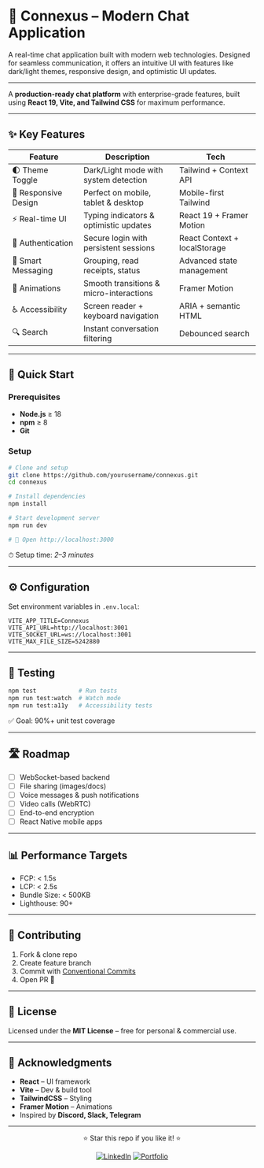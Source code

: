

# 🚀 Connexus – Modern Chat Application

A real-time chat application built with modern web technologies. Designed for seamless communication, it offers an intuitive UI with features like dark/light themes, responsive design, and optimistic UI updates.

---

A **production-ready chat platform** with enterprise-grade features, built using **React 19, Vite, and Tailwind CSS** for maximum performance.

---

## ✨ Key Features

| Feature              | Description                             | Tech                         |
| -------------------- | --------------------------------------- | ---------------------------- |
| 🌓 Theme Toggle      | Dark/Light mode with system detection   | Tailwind + Context API       |
| 📱 Responsive Design | Perfect on mobile, tablet & desktop     | Mobile-first Tailwind        |
| ⚡ Real-time UI       | Typing indicators & optimistic updates  | React 19 + Framer Motion     |
| 🔐 Authentication    | Secure login with persistent sessions   | React Context + localStorage |
| 💬 Smart Messaging   | Grouping, read receipts, status         | Advanced state management    |
| 🎨 Animations        | Smooth transitions & micro-interactions | Framer Motion                |
| ♿ Accessibility      | Screen reader + keyboard navigation     | ARIA + semantic HTML         |
| 🔍 Search            | Instant conversation filtering          | Debounced search             |

---

## 🚀 Quick Start

### Prerequisites

* **Node.js** ≥ 18
* **npm** ≥ 8
* **Git**

### Setup

```bash
# Clone and setup
git clone https://github.com/yourusername/connexus.git
cd connexus

# Install dependencies
npm install

# Start development server
npm run dev

# 🎉 Open http://localhost:3000
```

⏱ Setup time: *2–3 minutes*

---

## ⚙️ Configuration

Set environment variables in `.env.local`:

```env
VITE_APP_TITLE=Connexus
VITE_API_URL=http://localhost:3001
VITE_SOCKET_URL=ws://localhost:3001
VITE_MAX_FILE_SIZE=5242880
```

---

## 🧪 Testing

```bash
npm test            # Run tests
npm run test:watch  # Watch mode
npm run test:a11y   # Accessibility tests
```

✅ Goal: 90%+ unit test coverage

---

## 🛣 Roadmap

* [ ] WebSocket-based backend
* [ ] File sharing (images/docs)
* [ ] Voice messages & push notifications
* [ ] Video calls (WebRTC)
* [ ] End-to-end encryption
* [ ] React Native mobile apps

---

## 📊 Performance Targets

* FCP: < 1.5s
* LCP: < 2.5s
* Bundle Size: < 500KB
* Lighthouse: 90+

---

## 🤝 Contributing

1. Fork & clone repo
2. Create feature branch
3. Commit with [Conventional Commits](https://www.conventionalcommits.org)
4. Open PR 🚀

---

## 📄 License

Licensed under the **MIT License** – free for personal & commercial use.

---

## 🙏 Acknowledgments

* **React** – UI framework
* **Vite** – Dev & build tool
* **TailwindCSS** – Styling
* **Framer Motion** – Animations
* Inspired by **Discord, Slack, Telegram**

---

<div align="center">

⭐ Star this repo if you like it! ⭐

[![LinkedIn](https://img.shields.io/badge/LinkedIn-blue?logo=linkedin)](https://www.linkedin.com/in/hemanthcodes/)
[![Portfolio](https://img.shields.io/badge/Portfolio-000?logo=vercel)](https://hemanthbuilds.netlify.app/)

</div>

